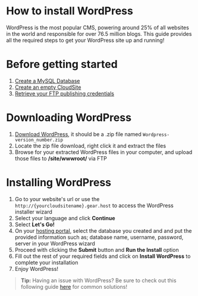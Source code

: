# How to install WordPress
WordPress is the most popular CMS, powering around 25% of all websites in the world and responsible for over 76.5 million blogs. This guide provides all the required steps to get your WordPress site up and running!

#  Before getting started
1. [Create a MySQL Database](https://www.gearhost.com/documentation/create-a-database)
1. [Create an empty CloudSite](https://www.gearhost.com/documentation/create-a-cloudsite)
1. [Retrieve your FTP publishing credentials](https://www.gearhost.com/documentation/how-to-publish-your-app-with-ftp)


#  Downloading WordPress
1. [Download WordPress](https://wordpress.org/download/), it should be a .zip file named `Wordpress-version_number.zip`
1. Locate the zip file download, right click it and extract the files
1. Browse for your extracted WordPress files in your computer, and upload those files to **/site/wwwroot/** via FTP

#  Installing WordPress
1. Go to your website's url or use the `http://{yourcloudsitename}.gear.host` to access the WordPress installer wizard
2. Select your language and click **Continue**
3. Select **Let's Go!**
4. On your [hosting portal](https://my.gearhost.com/Databases), select the database you created and and put the provided information such as; database name, username, password, server in your WordPress wizard
5. Proceed with clicking the **Submit** button and **Run the Install** option 
6. Fill out the rest of your required fields and click on **Install WordPress** to complete your installation
7. Enjoy WordPress!


>**Tip:** Having an issue with WordPress? Be sure to check out this following guide [here](https://www.gearhost.com/documentation/troubleshooting-wordpress) for common solutions!